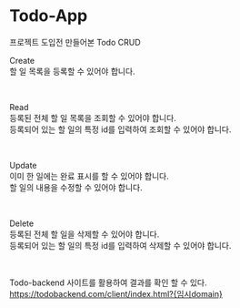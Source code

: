 # Todo-App

프로젝트 도입전 만들어본 Todo CRUD
</br>

Create </br>
할 일 목록을 등록할 수 있어야 합니다. </br>

</br>

Read </br>
등록된 전체 할 일 목록을 조회할 수 있어야 합니다. </br>
등록되어 있는 할 일의 특정 id를 입력하여 조회할 수 있어야 합니다. </br>

</br>

Update </br>
이미 한 일에는 완료 표시를 할 수 있어야 합니다. </br>
할 일의 내용을 수정할 수 있어야 합니다. </br>

</br>

Delete </br>
등록된 전체 할 일을 삭제할 수 있어야 합니다. </br>
등록되어 있는 할 일의 특정 id를 입력하여 삭제할 수 있어야 합니다. </br>

</br>

Todo-backend 사이트를 활용하여 결과를 확인 할 수 있다. </br>
https://todobackend.com/client/index.html?{임시domain}

